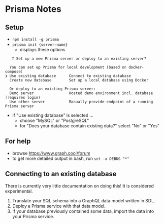 # Prisma Notes

## Setup

* `npm install -g prisma`
* `prisma init {server-name}`
  * displays these options

```text
   ? Set up a new Prisma server or deploy to an existing server?

  You can set up Prisma for local development (based on docker-compose)
❯ Use existing database      Connect to existing database
  Create new database        Set up a local database using Docker

  Or deploy to an existing Prisma server:
  Demo server                Hosted demo environment incl. database (requires login)
  Use other server           Manually provide endpoint of a running Prisma server
```

* if "Use existing database" is selected ...
  * choose "MySQL" or "PostgreSQL"
  * for "Does your database contain existing data?" select "No" or "Yes"

## For help

* browse <https://www.graph.cool/forum>
* to get more detailed output in bash, run `set -x DEBUG "*"`

## Connecting to an existing database

There is currently very little documentation on doing this!
It is considered experimental.

1.  Translate your SQL schema into a GraphQL data model written in SDL.
2.  Deploy a Prisma service with that data model.
3.  If your database previously contained some data, import the data into your Prisma service.
